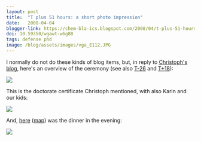 ```yaml
---
layout: post
title:  "T plus 51 hours: a short photo impression"
date:   2008-04-04
blogger-link: https://chem-bla-ics.blogspot.com/2008/04/t-plus-51-hours-short-photo-impression.html
doi: 10.59350/wgawt-w6g88
tags: defense phd
image: /blog/assets/images/vga_E112.JPG
---
```


I normally do not do these kinds of blog items, but, in reply to [Christoph's blog](http://www.steinbeck-molecular.de/steinblog/index.php/2008/04/03/congratulations-egon/#comment-327),
here's an overview of the ceremony (see also [T-26](http://chem-bla-ics.blogspot.com/2008/04/t-minus-26-hours-defending-open-source.html) and
[T+18](http://chem-bla-ics.blogspot.com/2008/04/t-plus-18-hours-dr-and-preparing-for.html)):

![](/blog/assets/images/vga_E112.JPG)

This is the doctorate certificate Christoph mentioned, with also Karin and our kids:

![](/blog/assets/images/vga_E179.JPG)

And, [here](http://www.oortjeshekken.nl/) ([map](http://maps.google.com/maps?f=q&hl=en&geocode=&q=Erlecomsedam+4,+ooij,+netherlands&sll=51.857623,5.93914&sspn=0.046967,0.146942&ie=UTF8&ll=51.864169,5.933647&spn=0.01174,0.036736&t=h&z=15))
was the dinner in the evening:

![](/blog/assets/images/vga_E227.JPG)
